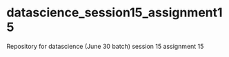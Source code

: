 # datascience_session15_assignment15
Repository for datascience (June 30 batch) session 15 assignment 15
